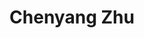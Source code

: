 ---
# Display name
title: Chenyang Zhu
home_page: http://www.zhuchenyang.net/

# Is this the primary user of the site?
superuser: false

highlight_name: false
---
